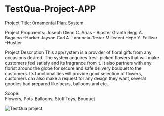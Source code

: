 # TestQua-Project-APP

Project Title: 
Ornamental Plant System

Project Proponents:
Joseph Glenn C. Arias – Hipster
Granth Regg A. Bagaipo –Hacker
Jayson Carl A. Lanuncia-Tester
Millecent Hope Y. Fellizar -Hustler

Project Description
This app/system is a provider of floral gifts from any occasions desired. The system acquires fresh picked flowers that will make customers feel satisfy and its fragrance from it. It also partners with any florist around the globe for secure and safe delivery bouquet to the customers. Its functionalities will provide good selection of flowers, customers can also make a request for any design they want, several goodies had prepared like bears, balloons and etc..

Scope: 	
Flowers, Pots, Balloons, Stuff Toys, Bouquet


![TestQua project](https://user-images.githubusercontent.com/67980159/132934529-0d7bc739-f5c4-413a-9c81-bce62cccf2d4.gif)

